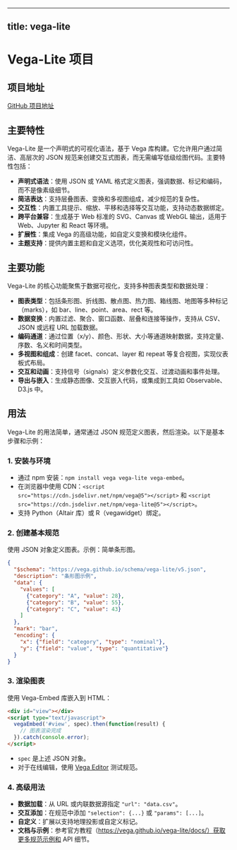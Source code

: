 
---
title: vega-lite
---

# Vega-Lite 项目

## 项目地址
[GitHub 项目地址](https://github.com/vega/vega-lite)

## 主要特性
Vega-Lite 是一个声明式的可视化语法，基于 Vega 库构建。它允许用户通过简洁、高层次的 JSON 规范来创建交互式图表，而无需编写低级绘图代码。主要特性包括：
- **声明式语法**：使用 JSON 或 YAML 格式定义图表，强调数据、标记和编码，而不是像素级细节。
- **简洁表达**：支持层叠图表、变换和多视图组成，减少规范的复杂性。
- **交互性**：内置工具提示、缩放、平移和选择等交互功能，支持动态数据绑定。
- **跨平台兼容**：生成基于 Web 标准的 SVG、Canvas 或 WebGL 输出，适用于 Web、Jupyter 和 React 等环境。
- **扩展性**：集成 Vega 的高级功能，如自定义变换和模块化组件。
- **主题支持**：提供内置主题和自定义选项，优化美观性和可访问性。

## 主要功能
Vega-Lite 的核心功能聚焦于数据可视化，支持多种图表类型和数据处理：
- **图表类型**：包括条形图、折线图、散点图、热力图、箱线图、地图等多种标记（marks），如 bar、line、point、area、rect 等。
- **数据变换**：内置过滤、聚合、窗口函数、层叠和连接等操作，支持从 CSV、JSON 或远程 URL 加载数据。
- **编码通道**：通过位置（x/y）、颜色、形状、大小等通道映射数据，支持定量、序数、名义和时间类型。
- **多视图和组成**：创建 facet、concat、layer 和 repeat 等复合视图，实现仪表板式布局。
- **交互和动画**：支持信号（signals）定义参数化交互、过渡动画和事件处理。
- **导出与嵌入**：生成静态图像、交互嵌入代码，或集成到工具如 Observable、D3.js 中。

## 用法
Vega-Lite 的用法简单，通常通过 JSON 规范定义图表，然后渲染。以下是基本步骤和示例：

### 1. 安装与环境
- 通过 npm 安装：`npm install vega vega-lite vega-embed`。
- 在浏览器中使用 CDN：`<script src="https://cdn.jsdelivr.net/npm/vega@5"></script>` 和 `<script src="https://cdn.jsdelivr.net/npm/vega-lite@5"></script>`。
- 支持 Python（Altair 库）或 R（vegawidget）绑定。

### 2. 创建基本规范
使用 JSON 对象定义图表。示例：简单条形图。

```json
{
  "$schema": "https://vega.github.io/schema/vega-lite/v5.json",
  "description": "条形图示例",
  "data": {
    "values": [
      {"category": "A", "value": 28},
      {"category": "B", "value": 55},
      {"category": "C", "value": 43}
    ]
  },
  "mark": "bar",
  "encoding": {
    "x": {"field": "category", "type": "nominal"},
    "y": {"field": "value", "type": "quantitative"}
  }
}
```

### 3. 渲染图表
使用 Vega-Embed 库嵌入到 HTML：
```html
<div id="view"></div>
<script type="text/javascript">
  vegaEmbed('#view', spec).then(function(result) {
    // 图表渲染完成
  }).catch(console.error);
</script>
```
- `spec` 是上述 JSON 对象。
- 对于在线编辑，使用 [Vega Editor](https://vega.github.io/editor/) 测试规范。

### 4. 高级用法
- **数据加载**：从 URL 或内联数据源指定 `"url": "data.csv"`。
- **交互添加**：在规范中添加 `"selection": {...}` 或 `"params": [...]`。
- **自定义**：扩展以支持地理投影或自定义标记。
- **文档与示例**：参考官方教程（https://vega.github.io/vega-lite/docs/）获取更多规范示例和 API 细节。